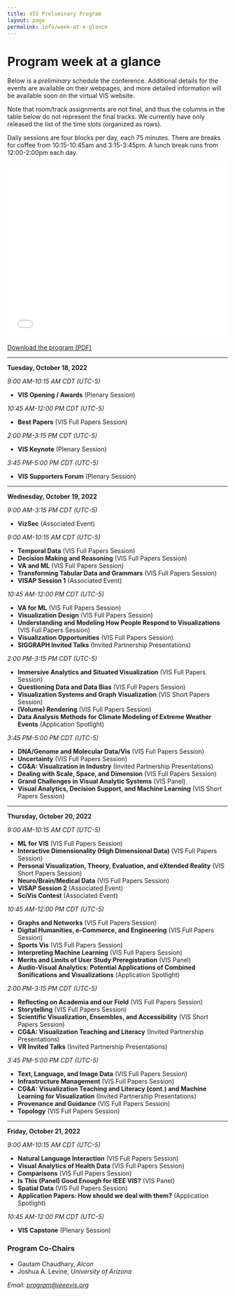 ```yaml
---
title: VIS Preliminary Program
layout: page
permalink: info/week-at-a-glance
---
```


# Program week at a glance

Below is a *preliminary* schedule the conference.  Additional details for the events are available on their webpages, and more detailed information will be available soon on the virtual VIS website.

Note that room/track assignments are not final, and thus the columns in the table below do not represent the final tracks.  We currently have only released the list of the time slots (organized as rows). 

Daily sessions are four blocks per day, each 75 minutes.  There are breaks for coffee from 10:15-10:45am and 3:15-3:45pm.  A lunch break runs from 12:00-2:00pm each day.

<!--
<div style="position: relative;">
<a href="/year/2022/assets/sat-mon.png">
  <img src="/year/2022/assets/sat-mon.png" style="position: relative; left: 25px; width: calc(100% - 25px)" alt="Saturday-Monday Schedule">
</a>
<p style="position: absolute; top: 10px; left: 20px; transform-origin: 0 0; transform: rotate(90deg);">Sat.</p>
<p style="position: absolute; top: 21%; left: 20px; transform-origin: 0 0; transform: rotate(90deg);">Sunday</p>
<p style="position: absolute; top: 66%; left: 20px; transform-origin: 0 0; transform: rotate(90deg);">Monday</p>

<p style="position: absolute; top: calc(100% + 7px); left: 9%;">Associated Events</p>
<p style="position: absolute; top: calc(100% + 7px); left: 44%;">Workshops</p>
<p style="position: absolute; top: calc(100% + 7px); left: 76%;">Tutorials</p>
</div>
-->


<embed src="/year/2022/assets/vis2022-program.pdf" type="application/pdf" width="100%" height="400px" /><br/>

<a href="/year/2022/assets/vis2022-program.pdf">Download the program (PDF)</a>

<hr/>

<a>**Tuesday, October 18, 2022**</a><br/>

*9:00 AM-10:15 AM CDT (UTC-5)*<br/>
* **VIS Opening / Awards** (Plenary Session)

*10:45 AM-12:00 PM CDT (UTC-5)*<br/>
* **Best Papers** (VIS Full Papers Session)

*2:00 PM-3:15 PM CDT (UTC-5)*<br/>
* **VIS Keynote** (Plenary Session)

*3:45 PM-5:00 PM CDT (UTC-5)*<br/>
* **VIS Supporters Forum** (Plenary Session)
<hr/>

<a>**Wednesday, October 19, 2022**</a><br/>

*9:00 AM-3:15 PM CDT (UTC-5)*<br/>
* **VizSec** (Associated Event)

*9:00 AM-10:15 AM CDT (UTC-5)*<br/>
* **Temporal Data** (VIS Full Papers Session)
* **Decision Making and Reasoning** (VIS Full Papers Session)
* **VA and ML** (VIS Full Papers Session)
* **Transforming Tabular Data and Grammars** (VIS Full Papers Session)
* **VISAP Session 1** (Associated Event)

*10:45 AM-12:00 PM CDT (UTC-5)*<br/>
* **VA for ML** (VIS Full Papers Session)
* **Visualization Design** (VIS Full Papers Session)
* **Understanding and Modeling How People Respond to Visualizations** (VIS Full Papers Session)
* **Visualization Opportunities** (VIS Full Papers Session)
* **SIGGRAPH Invited Talks** (Invited Partnership Presentations)

*2:00 PM-3:15 PM CDT (UTC-5)*<br/>
* **Immersive Analytics and Situated Visualization** (VIS Full Papers Session)
* **Questioning Data and Data Bias** (VIS Full Papers Session)
* **Visualization Systems and Graph Visualization** (VIS Short Papers Session)
* **(Volume) Rendering** (VIS Full Papers Session)
* **Data Analysis Methods for Climate Modeling of Extreme Weather Events** (Application Spotlight)

*3:45 PM-5:00 PM CDT (UTC-5)*<br/>
* **DNA/Genome and Molecular Data/Vis** (VIS Full Papers Session)
* **Uncertainty** (VIS Full Papers Session)
* **CG&A: Visualization in Industry** (Invited Partnership Presentations)
* **Dealing with Scale, Space, and Dimension** (VIS Full Papers Session)
* **Grand Challenges in Visual Analytic Systems** (VIS Panel)
* **Visual Analytics, Decision Support, and Machine Learning** (VIS Short Papers Session)
<hr/>

<a>**Thursday, October 20, 2022**</a><br/>

*9:00 AM-10:15 AM CDT (UTC-5)*<br/>
* **ML for VIS** (VIS Full Papers Session)
* **Interactive Dimensionality (High Dimensional Data)** (VIS Full Papers Session)
* **Personal Visualization, Theory, Evaluation, and eXtended Reality** (VIS Short Papers Session)
* **Neuro/Brain/Medical Data** (VIS Full Papers Session)
* **VISAP Session 2** (Associated Event)
* **SciVis Contest** (Associated Event)

*10:45 AM-12:00 PM CDT (UTC-5)*<br/>
* **Graphs and Networks** (VIS Full Papers Session)
* **Digital Humanities, e-Commerce, and Engineering** (VIS Full Papers Session)
* **Sports Vis** (VIS Full Papers Session)
* **Interpreting Machine Learning** (VIS Full Papers Session)
* **Merits and Limits of User Study Preregistration** (VIS Panel)
* **Audio-Visual Analytics: Potential Applications of Combined Sonifications and Visualizations** (Application Spotlight)

*2:00 PM-3:15 PM CDT (UTC-5)*<br/>
* **Reflecting on Academia and our Field** (VIS Full Papers Session)
* **Storytelling** (VIS Full Papers Session)
* **Scientific Visualization, Ensembles, and Accessibility** (VIS Short Papers Session)
* **CG&A: Visualization Teaching and Literacy** (Invited Partnership Presentations)
* **VR Invited Talks** (Invited Partnership Presentations)

*3:45 PM-5:00 PM CDT (UTC-5)*<br/>
* **Text, Language, and Image Data** (VIS Full Papers Session)
* **Infrastructure Management** (VIS Full Papers Session)
* **CG&A: Visualization Teaching and Literacy (cont.) and Machine Learning for Visualization** (Invited Partnership Presentations)
* **Provenance and Guidance** (VIS Full Papers Session)
* **Topology** (VIS Full Papers Session)
<hr/>

<a>**Friday, October 21, 2022**</a><br/>

*9:00 AM-10:15 AM CDT (UTC-5)*<br/>
* **Natural Language Interaction** (VIS Full Papers Session)
* **Visual Analytics of Health Data** (VIS Full Papers Session)
* **Comparisons** (VIS Full Papers Session)
* **Is This (Panel) Good Enough for IEEE VIS?** (VIS Panel)
* **Spatial Data** (VIS Full Papers Session)
* **Application Papers: How should we deal with them?** (Application Spotlight)

*10:45 AM-12:00 PM CDT (UTC-5)*<br/>
* **VIS Capstone** (Plenary Session)



### Program Co-Chairs

* Gautam Chaudhary, *Alcon* 
* Joshua A. Levine, *University of Arizona* 

*Email: [program@ieeevis.org](mailto:program@ieeevis.org)*
